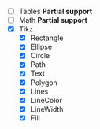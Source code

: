 - [ ] Tables **Partial support**
- [ ] Math **Partial support**
- [x] Tikz
  - [x] Rectangle
  - [x] Ellipse
  - [x] Circle
  - [x] Path
  - [x] Text
  - [x] Polygon
  - [x] Lines
  - [x] LineColor
  - [x] LineWidth
  - [x] Fill
